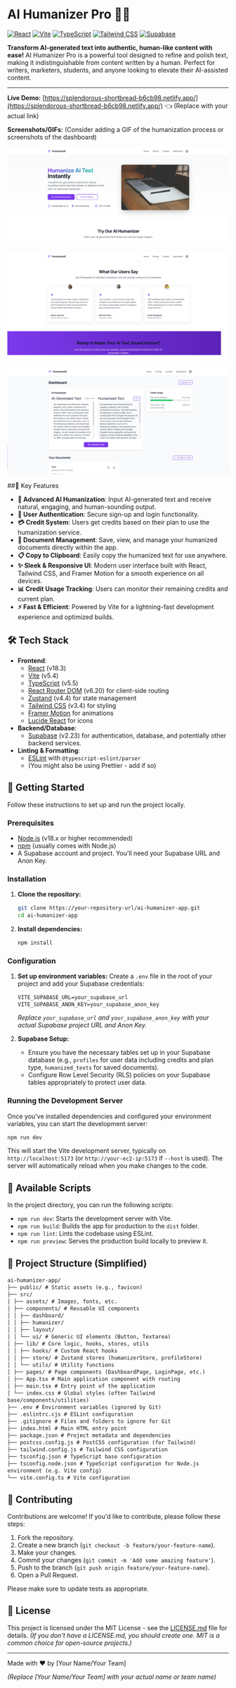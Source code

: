 # AI Humanizer Pro 🚀✨

[![React](https://img.shields.io/badge/React-18.3-61DAFB?style=for-the-badge&logo=react)](https://reactjs.org/) [![Vite](https://img.shields.io/badge/Vite-5.4-646CFF?style=for-the-badge&logo=vite)](https://vitejs.dev/) [![TypeScript](https://img.shields.io/badge/TypeScript-5.5-3178C6?style=for-the-badge&logo=typescript)](https://www.typescriptlang.org/) [![Tailwind CSS](https://img.shields.io/badge/Tailwind_CSS-3.4-38B2AC?style=for-the-badge&logo=tailwind-css)](https://tailwindcss.com/) [![Supabase](https://img.shields.io/badge/Supabase-2.23-3ECF8E?style=for-the-badge&logo=supabase)](https://supabase.io/)

**Transform AI-generated text into authentic, human-like content with ease!** AI Humanizer Pro is a powerful tool designed to refine and polish text, making it indistinguishable from content written by a human. Perfect for writers, marketers, students, and anyone looking to elevate their AI-assisted content.

---

**Live Demo:** [https://splendorous-shortbread-b6cb98.netlify.app/](https://splendorous-shortbread-b6cb98.netlify.app/) 👈 (Replace with your actual link)

**Screenshots/GIFs:**
(Consider adding a GIF of the humanization process or screenshots of the dashboard)

![](assets/20250520_222957_1.png)


![](assets/20250520_223030_2.png)




![](assets/20250520_223051_3.png)

##🌟 Key Features

* **🤖 Advanced AI Humanization**: Input AI-generated text and receive natural, engaging, and human-sounding output.
* **👤 User Authentication**: Secure sign-up and login functionality.
* **💳 Credit System**: Users get credits based on their plan to use the humanization service.
* **💾 Document Management**: Save, view, and manage your humanized documents directly within the app.
* **📋 Copy to Clipboard**: Easily copy the humanized text for use anywhere.
* **✨ Sleek & Responsive UI**: Modern user interface built with React, Tailwind CSS, and Framer Motion for a smooth experience on all devices.
* **📊 Credit Usage Tracking**: Users can monitor their remaining credits and current plan.
* **⚡ Fast & Efficient**: Powered by Vite for a lightning-fast development experience and optimized builds.

## 🛠️ Tech Stack

* **Frontend**:
  * [React](https://reactjs.org/) (v18.3)
  * [Vite](https://vitejs.dev/) (v5.4)
  * [TypeScript](https://www.typescriptlang.org/) (v5.5)
  * [React Router DOM](https://reactrouter.com/) (v6.20) for client-side routing
  * [Zustand](https://github.com/pmndrs/zustand) (v4.4) for state management
  * [Tailwind CSS](https://tailwindcss.com/) (v3.4) for styling
  * [Framer Motion](https://www.framer.com/motion/) for animations
  * [Lucide React](https://lucide.dev/) for icons
* **Backend/Database**:
  * [Supabase](https://supabase.io/) (v2.23) for authentication, database, and potentially other backend services.
* **Linting & Formatting**:
  * [ESLint](https://eslint.org/) with `@typescript-eslint/parser`
  * (You might also be using Prettier - add if so)

## 🚀 Getting Started

Follow these instructions to set up and run the project locally.

### Prerequisites

* [Node.js](https://nodejs.org/) (v18.x or higher recommended)
* [npm](https://www.npmjs.com/) (usually comes with Node.js)
* A Supabase account and project. You'll need your Supabase URL and Anon Key.

### Installation

1. **Clone the repository:**

   ```bash
   git clone https://your-repository-url/ai-humanizer-app.git 
   cd ai-humanizer-app
   ```
2. **Install dependencies:**

   ```bash
   npm install
   ```

### Configuration

1. **Set up environment variables:**
   Create a `.env` file in the root of your project and add your Supabase credentials:

   ```env
   VITE_SUPABASE_URL=your_supabase_url
   VITE_SUPABASE_ANON_KEY=your_supabase_anon_key
   ```

   *Replace `your_supabase_url` and `your_supabase_anon_key` with your actual Supabase project URL and Anon Key.*
2. **Supabase Setup:**

   * Ensure you have the necessary tables set up in your Supabase database (e.g., `profiles` for user data including credits and plan type, `humanized_texts` for saved documents).
   * Configure Row Level Security (RLS) policies on your Supabase tables appropriately to protect user data.

### Running the Development Server

Once you've installed dependencies and configured your environment variables, you can start the development server:

```bash
npm run dev
```

This will start the Vite development server, typically on `http://localhost:5173` (or `http://your-ec2-ip:5173` if `--host` is used). The server will automatically reload when you make changes to the code.

## 📜 Available Scripts

In the project directory, you can run the following scripts:

* `npm run dev`: Starts the development server with Vite.
* `npm run build`: Builds the app for production to the `dist` folder.
* `npm run lint`: Lints the codebase using ESLint.
* `npm run preview`: Serves the production build locally to preview it.

## 📁 Project Structure (Simplified)

```
ai-humanizer-app/
├── public/ # Static assets (e.g., favicon)
├── src/
│ ├── assets/ # Images, fonts, etc.
│ ├── components/ # Reusable UI components
│ │ ├── dashboard/
│ │ ├── humanizer/
│ │ ├── layout/
│ │ └── ui/ # Generic UI elements (Button, Textarea)
│ ├── lib/ # Core logic, hooks, stores, utils
│ │ ├── hooks/ # Custom React hooks
│ │ ├── store/ # Zustand stores (humanizerStore, profileStore)
│ │ └── utils/ # Utility functions
│ ├── pages/ # Page components (DashboardPage, LoginPage, etc.)
│ ├── App.tsx # Main application component with routing
│ ├── main.tsx # Entry point of the application
│ └── index.css # Global styles (often Tailwind base/components/utilities)
├── .env # Environment variables (ignored by Git)
├── .eslintrc.cjs # ESLint configuration
├── .gitignore # Files and folders to ignore for Git
├── index.html # Main HTML entry point
├── package.json # Project metadata and dependencies
├── postcss.config.js # PostCSS configuration (for Tailwind)
├── tailwind.config.js # Tailwind CSS configuration
├── tsconfig.json # TypeScript base configuration
├── tsconfig.node.json # TypeScript configuration for Node.js environment (e.g. Vite config)
└── vite.config.ts # Vite configuration
```

## 🤝 Contributing

Contributions are welcome! If you'd like to contribute, please follow these steps:

1. Fork the repository.
2. Create a new branch (`git checkout -b feature/your-feature-name`).
3. Make your changes.
4. Commit your changes (`git commit -m 'Add some amazing feature'`).
5. Push to the branch (`git push origin feature/your-feature-name`).
6. Open a Pull Request.

Please make sure to update tests as appropriate.

## 📄 License

This project is licensed under the MIT License - see the [LICENSE.md](LICENSE.md) file for details.
*(If you don't have a LICENSE.md, you should create one. MIT is a common choice for open-source projects.)*

---

Made with ❤️ by [Your Name/Your Team]

*(Replace [Your Name/Your Team] with your actual name or team name)*
